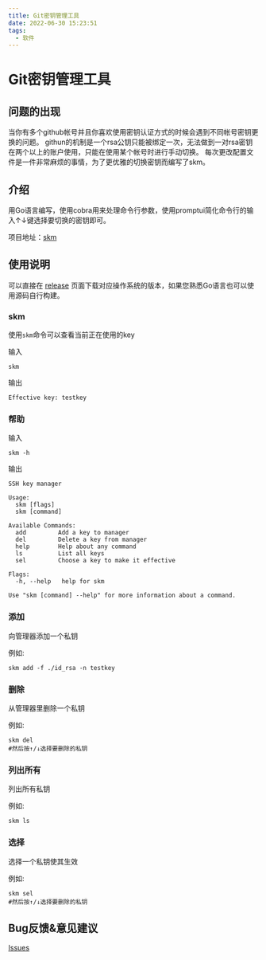 ```yaml
---
title: Git密钥管理工具
date: 2022-06-30 15:23:51
tags:
  - 软件
---
```


# Git密钥管理工具

## 问题的出现

当你有多个github帐号并且你喜欢使用密钥认证方式的时候会遇到不同帐号密钥更换的问题。 githun的机制是一个rsa公钥只能被绑定一次，无法做到一对rsa密钥在两个以上的账户使用，只能在使用某个帐号时进行手动切换。
每次更改配置文件是一件非常麻烦的事情，为了更优雅的切换密钥而编写了skm。

## 介绍

用Go语言编写，使用cobra用来处理命令行参数，使用promptui简化命令行的输入↑↓键选择要切换的密钥即可。

项目地址：[skm](https://github.com/lovexy-fun/skm)

## 使用说明

可以直接在 [release](https://github.com/lovexy-fun/skm/releases) 页面下载对应操作系统的版本，如果您熟悉Go语言也可以使用源码自行构建。

### skm

使用`skm`命令可以查看当前正在使用的key

输入

```shell
skm
```

输出

```shell
Effective key: testkey
```

### 帮助

输入

```shell
skm -h
```

输出

```shell
SSH key manager

Usage:
  skm [flags]
  skm [command]

Available Commands:
  add         Add a key to manager
  del         Delete a key from manager
  help        Help about any command
  ls          List all keys
  sel         Choose a key to make it effective

Flags:
  -h, --help   help for skm

Use "skm [command] --help" for more information about a command.
```

### 添加

向管理器添加一个私钥

例如:

```shell
skm add -f ./id_rsa -n testkey
```

### 删除

从管理器里删除一个私钥

例如:

```shell
skm del
#然后按↑/↓选择要删除的私钥
```

### 列出所有

列出所有私钥

例如:

```shell
skm ls
```

### 选择

选择一个私钥使其生效

例如:

```shell
skm sel
#然后按↑/↓选择要删除的私钥
```

## Bug反馈&意见建议

[Issues](https://github.com/lovexy-fun/skm/issues)
